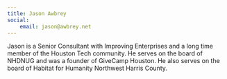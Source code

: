 ```yaml
---
title: Jason Awbrey
social: 
    email: jason@awbrey.net
---
```

Jason is a Senior Consultant with Improving Enterprises and a long time member of the Houston Tech community.  He serves on the board of NHDNUG and was a founder of GiveCamp Houston.  He also serves on the board of Habitat for Humanity Northwest Harris County.
<!--more-->
<!--excerpt-->
